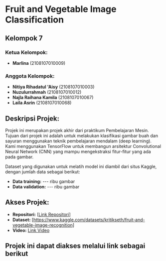 # Fruit and Vegetable Image Classification

## Kelompok 7

### Ketua Kelompok:
- **Marlina** (2108107010009)

### Anggota Kelompok:
- **Nitiya Rihadatul 'Aisy** (2108107010003)
- **Nuzulurrahmah** (2108107010012)
- **Najla Raihana Kamila** (2108107010067)
- **Laila Asrin** (2108107010068)

## Deskripsi Projek:
Projek ini merupakan projek akhir dari praktikum Pembelajaran Mesin. Tujuan dari projek ini adalah untuk melakukan klasifikasi gambar buah dan sayuran menggunakan teknik pembelajaran mendalam (deep learning). Kami menggunakan TensorFlow untuk membangun arsitektur Convolutional Neural Network (CNN) yang mampu mengekstraksi fitur-fitur yang ada pada gambar.

Dataset yang digunakan untuk melatih model ini diambil dari situs Kaggle, dengan jumlah data sebagai berikut:
- **Data training:** --- ribu gambar
- **Data validation:** --- ribu gambar

## Akses Projek:
- **Repositori:** [[Link Repositori](https://github.com/marlinaa31/ImageClassification_ProyekAkhir_Kelompok7)]
- **Dataset:** [https://www.kaggle.com/datasets/kritikseth/fruit-and-vegetable-image-recognition]
- **Video:** [Link Video](#)

## Projek ini dapat diakses melalui link sebagai berikut

